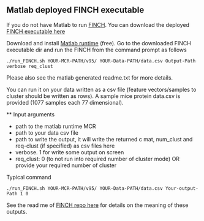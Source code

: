 ## Matlab deployed FINCH executable

If you do not have Matlab to run [FINCH](https://github.com/ssarfraz/FINCH-Clustering). You can download the deployed [FINCH executable here](https://drive.google.com/open?id=1l6JhMjlTCwirA1M0vIHRe1FZsfYPMqkX)

Download and install [Matlab runtime](http://www.mathworks.com/products/compiler/mcr/index.html) (free). Go to the downloaded FINCH executable dir and run the FINCH from the command prompt as follows


```
./run_FINCH.sh YOUR-MCR-PATH/v95/ YOUR-Data-PATH/data.csv Output-Path verbose req_clust
```
Please also see the matlab generated readme.txt for more details.

You can run it on your data written as a csv file (feature vectors/samples to cluster should be written as rows). A sample mice protein data.csv is provided (1077 samples each 77 dimensional).

** Input arguments
* path to the matlab runtime MCR
* path to your data csv file
* path to write the output, it will write the returned c mat, num_clust and req-clust (if specified) as csv files here
* verbose. 1 for write some output on screen
* req_clust: 0 (to not run into required number of cluster mode) OR provide your required number of cluster

Typical command

```
./run_FINCH.sh YOUR-MCR-PATH/v95/ YOUR-Data-PATH/data.csv Your-output-Path 1 0
```

            





See the read me of  [FINCH repo here](https://github.com/ssarfraz/FINCH-Clustering) for details on the meaning of these outputs.

